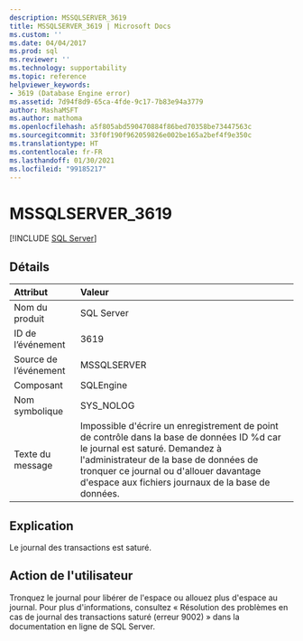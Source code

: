 ```yaml
---
description: MSSQLSERVER_3619
title: MSSQLSERVER_3619 | Microsoft Docs
ms.custom: ''
ms.date: 04/04/2017
ms.prod: sql
ms.reviewer: ''
ms.technology: supportability
ms.topic: reference
helpviewer_keywords:
- 3619 (Database Engine error)
ms.assetid: 7d94f8d9-65ca-4fde-9c17-7b83e94a3779
author: MashaMSFT
ms.author: mathoma
ms.openlocfilehash: a5f805abd590470884f86bed70358be73447563c
ms.sourcegitcommit: 33f0f190f962059826e002be165a2bef4f9e350c
ms.translationtype: HT
ms.contentlocale: fr-FR
ms.lasthandoff: 01/30/2021
ms.locfileid: "99185217"
---
```

# <a name="mssqlserver_3619"></a>MSSQLSERVER_3619
 [!INCLUDE [SQL Server](../../includes/applies-to-version/sqlserver.md)]
  
## <a name="details"></a>Détails  
  
| Attribut | Valeur |  
| :-------- | :---- |  
|Nom du produit|SQL Server|  
|ID de l’événement|3619|  
|Source de l’événement|MSSQLSERVER|  
|Composant|SQLEngine|  
|Nom symbolique|SYS_NOLOG|  
|Texte du message|Impossible d'écrire un enregistrement de point de contrôle dans la base de données ID %d car le journal est saturé. Demandez à l'administrateur de la base de données de tronquer ce journal ou d'allouer davantage d'espace aux fichiers journaux de la base de données.|  
  
## <a name="explanation"></a>Explication  
Le journal des transactions est saturé.  
  
## <a name="user-action"></a>Action de l'utilisateur  
Tronquez le journal pour libérer de l'espace ou allouez plus d'espace au journal. Pour plus d'informations, consultez « Résolution des problèmes en cas de journal des transactions saturé (erreur 9002) » dans la documentation en ligne de SQL Server.  
  
